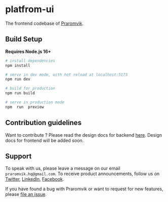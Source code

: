 
# platfrom-ui

The frontend codebase of [Praromvik](https://github.com/Praromvik/praromvik).

## Build Setup

**Requires Node.js 16+**

```bash
# install dependencies
npm install

# serve in dev mode, with hot reload at localhost:5173
npm run dev

# build for production
npm run build

# serve in production mode
npm  run  preview
```


## Contribution guidelines

Want to contribute ? Please read the design docs for backend [here](https://github.com/Praromvik/praromvik/tree/master/docs).
Design docs for frontend will be added soon.

## Support

To speak with us, please leave a message on our email `praromvik.hq@gmail.com`. 
To receive product announcements, follow us on [Twitter](https://twitter.com/PraromvikHq), [LinkedIn](https://www.linkedin.com/company/praromvik/), [Facebook](https://www.facebook.com/profile.php?id=61557462003505).

If you have found a bug with Praromvik or want to request for new features, please [file an issue](https://github.com/praromvik/praromvik/issues/new).
